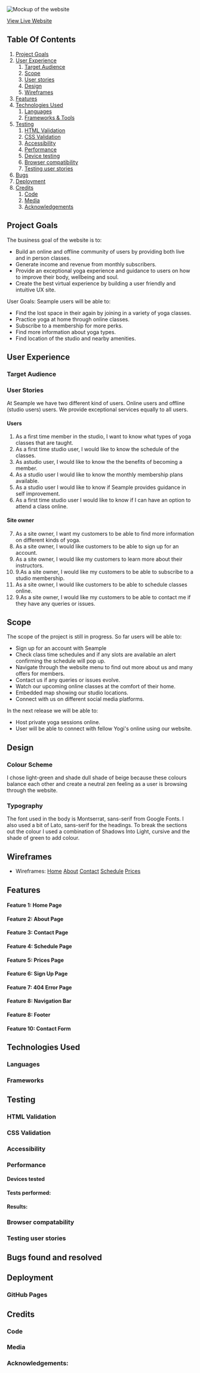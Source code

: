 ![Mockup of the website](https://github.com/gsichali/MS1-seample-yoga/blob/main/docs/wireframes/docs/mockups/website-mockup.webp)

[View Live Website](https://gsichali.github.io/MS1-seample-yoga/)

## Table Of Contents

1. [Project Goals](#project-goals)
2. [User Experience](#user-experience)
    1. [Target Audience](#target-audience)
    2. [Scope](#scope)
    3. [User stories](#user-stories)
    4. [Design](#design)
    5. [Wireframes](#wireframes)
3. [Features](#features)
4. [Technologies Used](technologies-used)
    1. [Languages](#languages)
    2. [Frameworks & Tools](#framewworks)
5. [Testing](#testing)
    1. [HTML Validation](#HTML-validation)
    2. [CSS Validation](CSS-validation)
    3. [Accessibility](#accessibility)
    4. [Performance](#performance)
    5. [Device testing](#device-testing)
    6. [Browser compatibility](#browser-compatibility)
    7. [Testing user stories](#testing-user-stories)
6. [Bugs](#bugs-found-and-resolved)
7. [Deployment](#deployment)
8. [Credits](#credits)
    1. [Code](#code)
    2. [Media](#media)
    3. [Acknowledgements](#acknowledgements)

## Project Goals
The business goal of the website is to:
- Build an online and offline community of users by providing both live and in person classes. 
- Generate income and revenue from monthly subscribers.
- Provide an exceptional yoga experience and guidance to users on how to improve their body, wellbeing and soul.
- Create the best virtual experience by building a user friendly and intuitive UX site.

User Goals:
Seample users will be able to:
- Find the lost space in their again by joining in a variety of yoga classes.
- Practice yoga at home through online classes. 
- Subscribe to a membership for more perks.
- Find more information about yoga types.
- Find location of the studio and nearby amenities.

## User Experience

### Target Audience

### User Stories
At Seample we have two different kind of users. Online users and offline (studio users) users. We provide exceptional services equally to all users.

#### Users
1. As a first time member in the studio, I want to know what types of yoga classes that are taught.
2. As a first time studio user, I would like to know the schedule of the classes.
3. As astudio user, I would like to know the the benefits of becoming a member.
4. As a studio user I would like to know the monthly membership plans available.
5. As a studio user I would like to know if Seample provides guidance in self improvement.
6. As a first time studio user I would like to know if I can have an option to attend a class online.

#### Site owner
7. As a site owner, I want my customers to be able to find more information on different kinds of yoga.
8. As a site owner, I would like customers to be able to sign up for an account.
9. As a site owner, I would like my customers to learn more about their instructors.
10. 9.As a site owner, I would like my customers to be able to subscribe to a studio membership.
11. As a site owner, I would like customers to be able to schedule classes online.
12. 9.As a site owner, I would like my customers to be able to contact me if they have any queries or issues.

## Scope
The scope of the project is still in progress. So far users will be able to:
 - Sign up for an account with Seample
 - Check class time schedules and if any slots are available an alert confirming the schedule will pop up.
 - Navigate through the website menu to find out more about us and many offers for members.
 - Contact us if any queries or issues evolve.
 - Watch our upcoming online classes at the comfort of their home.
 - Embedded map showing our studio locations.
 - Connect with us on different social media platforms.

 In the next release we will be able to:
 - Host private yoga sessions online.
 - User will be able to connect with fellow Yogi's online using our website.

## Design

### Colour Scheme
I chose light-green and shade dull shade of beige because these colours balance each other and create a neutral zen feeling as a user is browsing through the website.

### Typography
The font used in the body is Montserrat, sans-serif from Google Fonts. I also used a bit of Lato, sans-serif for the headings. To break the sections out the colour I used a combination of Shadows Into Light, cursive and the shade of green to add colour. 

## Wireframes
- Wireframes: 
[Home](https://github.com/gsichali/MS1-seample-yoga/blob/main/docs/wireframes/home.pdf)
[About](https://github.com/gsichali/MS1-seample-yoga/blob/main/docs/wireframes/about.pdf)
[Contact](https://github.com/gsichali/MS1-seample-yoga/blob/main/docs/wireframes/home.pdf)
[Schedule](https://github.com/gsichali/MS1-seample-yoga/blob/main/docs/wireframes/home.pdf)
[Prices](https://github.com/gsichali/MS1-seample-yoga/blob/main/docs/wireframes/home.pdf)


## Features

#### Feature 1: Home Page
#### Feature 2: About Page
#### Feature 3: Contact Page
#### Feature 4: Schedule Page
#### Feature 5: Prices Page
#### Feature 6: Sign Up Page
#### Feature 7: 404 Error Page
#### Feature 8: Navigation Bar
#### Feature 8: Footer
#### Feature 10: Contact Form


## Technologies Used

### Languages
### Frameworks

## Testing 

### HTML Validation
### CSS Validation
### Accessibility
### Performance 
#### Devices tested
#### Tests performed:
#### Results: 
### Browser compatability
### Testing user stories

## Bugs found and resolved

## Deployment

### GitHub Pages

## Credits
### Code
### Media

### Acknowledgements:












